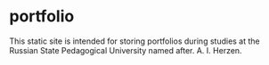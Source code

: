 # portfolio
This static site is intended for storing portfolios during studies at the Russian State Pedagogical University named after. A. I. Herzen.
